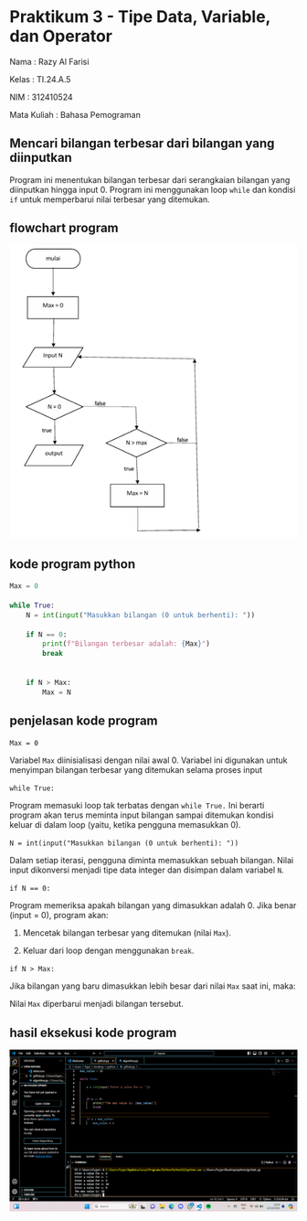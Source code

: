 # Praktikum 3 - Tipe Data, Variable, dan Operator

Nama : Razy Al Farisi

Kelas : TI.24.A.5

NIM : 312410524

Mata Kuliah : Bahasa Pemograman


## Mencari bilangan terbesar dari bilangan yang diinputkan
Program ini menentukan bilangan terbesar dari serangkaian bilangan yang diinputkan hingga input 0. Program ini menggunakan loop `while` dan kondisi `if` untuk memperbarui nilai terbesar yang ditemukan.

## flowchart program
![foto](https://github.com/zyyyyyyskrtt/foto/blob/ee1b53329dcafc61841ee3c254d21e34d812df4a/Screenshot%202024-10-22%20200650.png)

## kode program python
```python
Max = 0

while True:
    N = int(input("Masukkan bilangan (0 untuk berhenti): "))
    
    if N == 0:
        print(f"Bilangan terbesar adalah: {Max}")
        break
    
    
    if N > Max:
        Max = N
```

## penjelasan kode program
`Max = 0`

Variabel `Max` diinisialisasi dengan nilai awal 0.
Variabel ini digunakan untuk menyimpan bilangan terbesar yang ditemukan selama proses input

`while True:`

Program memasuki loop tak terbatas dengan `while True.`
Ini berarti program akan terus meminta input bilangan sampai ditemukan kondisi keluar di dalam loop (yaitu, ketika pengguna memasukkan 0).

`N = int(input("Masukkan bilangan (0 untuk berhenti): "))`

Dalam setiap iterasi, pengguna diminta memasukkan sebuah bilangan.
Nilai input dikonversi menjadi tipe data integer dan disimpan dalam variabel `N`.

`if N == 0:`

Program memeriksa apakah bilangan yang dimasukkan adalah 0.
Jika benar (input = 0), program akan:

1. Mencetak bilangan terbesar yang ditemukan (nilai `Max`).
   
2. Keluar dari loop dengan menggunakan `break`.

`if N > Max:`

Jika bilangan yang baru dimasukkan lebih besar dari nilai `Max` saat ini, maka:

Nilai `Max` diperbarui menjadi bilangan tersebut.

## hasil eksekusi kode program
![foto](https://github.com/zyyyyyyskrtt/foto/blob/ee1b53329dcafc61841ee3c254d21e34d812df4a/Screenshot%202024-10-22%20192033.png)
